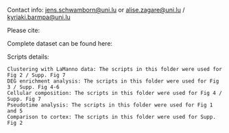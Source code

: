 Contact info: jens.schwamborn@uni.lu or alise.zagare@uni.lu / kyriaki.barmpa@uni.lu

Please cite:

Complete dataset can be found here: 

Scripts details:

    Clustering with LaManno data: The scripts in this folder were used for Fig 2 / Supp. Fig 7
    DEG enrichment analysis: The scripts in this folder were used for Fig 3 / Supp. Fig 4-6
    Cellular composition: The scripts in this folder were used for Fig 4 / Supp. Fig 7
    Pseudotime analysis: The scripts in this folder were used for Fig 1 and 5
    Comparison to cortex: The scripts in this folder were used for Supp. Fig 2
